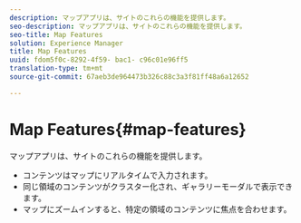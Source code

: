```yaml
---
description: マップアプリは、サイトのこれらの機能を提供します。
seo-description: マップアプリは、サイトのこれらの機能を提供します。
seo-title: Map Features
solution: Experience Manager
title: Map Features
uuid: fdom5f0c-8292-4f59- bac1- c96c01e96ff5
translation-type: tm+mt
source-git-commit: 67aeb3de964473b326c88c3a3f81ff48a6a12652

---
```



# Map Features{#map-features}

マップアプリは、サイトのこれらの機能を提供します。



* コンテンツはマップにリアルタイムで入力されます。
* 同じ領域のコンテンツがクラスター化され、ギャラリーモーダルで表示できます。
* マップにズームインすると、特定の領域のコンテンツに焦点を合わせます。

